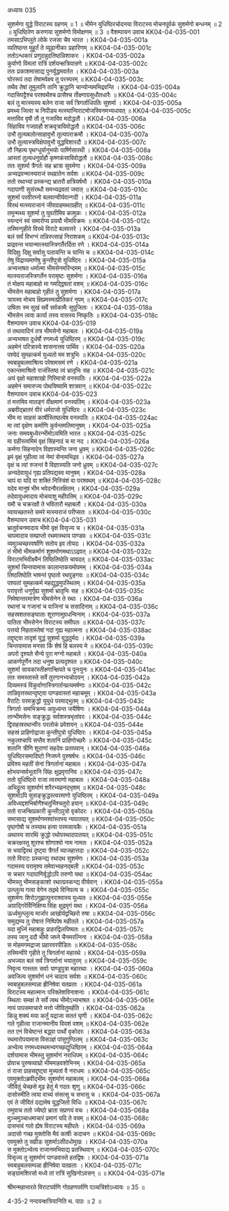 अध्यायः 035

सुशर्मणा युद्धे विराटस्य ग्रहणम् ॥ 1 ॥ भीमेन युधिष्ठिरचोदनया विराटस्य मोचनपूर्वकं सुशर्मणो बन्धनम् ॥ 2 ॥ युधिष्ठिरेण करुणया सुशर्मणो विमोक्षणम् ॥ 3 ॥
वैशम्पायन उवाच 	KK04-04-035-001  
तमसाऽभिप्लुते लोके रजसा चैव भारत ।	KK04-04-035-001a  
व्यतिष्ठन्त मुहूर्तं ते व्यूढानीकाः प्रहारिणम् ॥ 	KK04-04-035-001c  
ततोऽन्धकारं प्रणुदन्नुदतिष्ठन्निशाकरः ।	KK04-04-035-002a  
कुर्वाणो विमलां रात्रिं दर्शयन्क्षत्रियान्रणे ॥	KK04-04-035-002c  
ततः प्रकाशमासाद्य पुनर्युद्धमवर्तत ।	KK04-04-035-003a  
घोररूपं तदा तेषामवेक्ष्य तु परस्परम् ॥	KK04-04-035-003c  
तथैव तेषां तुमुलानि तानि क्रुद्धानि चान्योन्यमभिद्रवन्ति ।	KK04-04-035-004a  
गदासिपट्टैश्च परश्वथैश्च प्रासैश्च तीक्ष्णाग्रसुधौतधारैः ॥ 	KK04-04-035-004c  
बलं तु मात्स्यस्य बलेन राजा सर्वं त्रिगर्ताधिपतिः सुशर्मा ।	KK04-04-035-005a  
प्रमथ्य जित्वा च निपीड्य मत्स्यान्विराटमोजस्विनमभ्यधावत् ॥ 	KK04-04-035-005c  
मत्ताविव वृषौ तौ तु गजाविव मदोद्धतौ ।	KK04-04-035-006a  
सिंहाविव गजग्राहौ शक्रवृत्राविवोद्धतौ ॥ 	KK04-04-035-006c  
उभौ तुल्यबलोत्साहावुभौ तुल्यपराक्रमौ ।	KK04-04-035-007a  
उभौ तुल्यास्त्रविक्षेपावुभौ युद्धविशारदौ ॥	KK04-04-035-007c  
तौ निहत्य पृथग्धुर्यानुभयोः पार्ष्णिसारथी ।	KK04-04-035-008a  
आस्तां तुल्यधनुर्ग्राहौ कृष्णकंसाविवोद्धतौ ॥ 	KK04-04-035-008c  
ततः सुशर्मा त्रैगर्तः सह भ्रात्रा सुवर्मणा ।	KK04-04-035-009a  
अभ्यद्रवन्मत्स्यराजं रथव्रातेन सर्वशः ॥ 	KK04-04-035-009c  
ततो रथाभ्यां प्रस्कन्द्य भ्रातरौ क्षत्रियर्षभौ ।	KK04-04-035-010a  
गदापाणी सुसंरब्धौ समभ्यद्रवतां जवात् ॥ 	KK04-04-035-010c  
सुशर्मा परवीरघ्नो बलवान्वीर्यवान्गदी ।	KK04-04-035-011a  
विरथं मत्स्यराजानं जीवग्राहमथाग्रहीत् ॥ 	KK04-04-035-011c  
तमुन्मथ्य सुशर्मा तु युवतीमिव कामुकः ।	KK04-04-035-012a  
स्यन्दनं स्वं समारोप्य प्रययौ भीमविक्रमः ॥ 	KK04-04-035-012c  
तस्मिन्गृहीते विरथे विराटे बलवत्तरे ।	KK04-04-035-013a  
बलं सर्वं विभग्नं तन्निरुत्साहं निराशकम् ॥ 	KK04-04-035-013c  
प्राद्रवन्त भयान्मात्स्यास्त्रिगर्तैरर्दिता रणे ।	KK04-04-035-014a  
विदिक्षुः दिक्षु सर्वासु पलायन्ति च यान्ति च ॥ 	KK04-04-035-014c  
तेषु विद्राव्यमाणेषु कुन्तीपुत्रो युधिष्ठिरः ।	KK04-04-035-015a  
अभ्यभाषत धर्मात्मा भीमसेनमरिन्दमम् ॥ 	KK04-04-035-015c  
मात्स्यराजस्त्रिगर्तेन परामृष्टः सुशर्मणा ।	KK04-04-035-016a  
तं मोक्षय महाबाहो मा गमद्द्विषतां वशम् ॥ 	KK04-04-035-016c  
भीमसेन महाबाहो गृहीतं तु सुशर्मणा ।	KK04-04-035-017a  
त्रायस्व मोचय क्षिप्रमस्मत्प्रीतिकरं नृपम् ॥	KK04-04-035-017c  
उषिताः स्म सुखं सर्वे सर्वकामैः सुपूजिताः ।	KK04-04-035-018a  
भीमसेन त्वया कार्या तस्य वासस्य निष्कृतिः ॥ 	KK04-04-035-018c  
वैशम्पायन उवाच 	KK04-04-035-019  
तं तथावादिनं तत्र भीमसेनो महाबलः ।	KK04-04-035-019a  
अभ्यभाषत दुर्धर्षो रणमध्ये युधिष्ठिरम् ॥ 	KK04-04-035-019c  
अहमेनं परित्रास्ये शासनात्तव पार्थिव ।	KK04-04-035-020a  
पश्येदं सुमहत्कर्म युध्यतो मम शत्रुभिः ॥ 	KK04-04-035-020c  
स्वबाहुबलमाश्रित्य परेषामसमं रणे ।	KK04-04-035-021a  
एकान्तमाश्रितो राजंस्तिष्ठ त्वं भ्रातृभिः सह ॥ 	KK04-04-035-021c  
अयं वृक्षो महाशाखो गिरिमात्रो वनस्पतिः ।	KK04-04-035-022a  
अहमेनं समारुज्य पोथयिष्यामि शात्रवान् ॥ 	KK04-04-035-022c  
वैशम्पायन उवाच 	KK04-04-035-023  
तं मत्तमिव मातङ्गं वीक्षमाणं वनस्पतिम् ।	KK04-04-035-023a  
अब्रवीद्भ्रातरं वीरं धर्मराजो युधिष्ठिरः ॥ 	KK04-04-035-023c  
भीम मा साहसं कार्षीस्तिष्ठत्वेष वनस्पतिः ॥ 	KK04-04-035-024ac  
मा त्वां वृक्षेण कर्माणि कुर्वन्तमतिमानुषम् ।	KK04-04-035-025a  
जनाः समवबुध्येरन्भीमोऽयमिति भारत ॥ 	KK04-04-035-025c  
मा ग्रहीस्त्वमिमं वृक्षं सिंहनादं च मा नद ।	KK04-04-035-026a  
कर्मणा सिंहनादेन विज्ञास्यन्ति जना ध्रुवम् ॥ 	KK04-04-035-026c  
इमं वृक्षं गृहीत्वा त्वं नेमां सेनामभिद्रव ।	KK04-04-035-027a  
वृक्षं च त्वां रुजन्तं वै विज्ञास्यति जनो ध्रुवम् ॥ 	KK04-04-035-027c  
अन्यदेवायुधं गृह्य प्रतिपद्यस्व मानुषम् ।	KK04-04-035-028a  
चापं वा यदि वा शक्तिं निस्त्रिंशं वा परश्वथम् ॥ 	KK04-04-035-028c  
यदेव मानुषं भीम भवेदन्यैरलक्षितम् ।	KK04-04-035-029a  
तदेवायुधमादाय मोचयाशु महीपतिम् ॥ 	KK04-04-035-029c  
यमौ च चक्ररक्षौ ते भवितारौ महाबलौ ।	KK04-04-035-030a  
व्यायच्छतस्ते समरे मत्स्यराजं परीप्सतः ॥ 	KK04-04-035-030c  
वैशम्पायन उवाच 	KK04-04-035-031  
भ्रातुर्वचनमादाय भीमो वृक्षं विसृज्य च ।	KK04-04-035-031a  
चापमादाय सम्प्राप्तो रथमास्थाय पाण्डवः ॥	KK04-04-035-031c  
व्यमुञ्चच्छरवर्षाणि सतोय इव तोयदः ।	KK04-04-035-032a  
तं भीमो भीमकर्माणं शुशर्माणमथाऽऽद्रवत् ॥	KK04-04-035-032c  
विराटमभिवीक्ष्यैनं तिष्ठितिष्ठेति चावदत् ॥ 	KK04-04-035-033ac  
सुशर्मा चिन्तयामास कालान्तकयमोपमम् ।	KK04-04-035-034a  
तिष्ठतिष्ठेति भाषन्तं पृष्ठतो रथपुङ्गवः ॥ 	KK04-04-035-034c  
पश्यतां सुमहत्कर्म महद्युद्धमुपस्थितम् ।	KK04-04-035-035a  
परावृत्तो धनुर्गृह्य सुशर्मा भ्रातृभिः सह ॥ 	KK04-04-035-035c  
निमेषान्तरमात्रेण भीमसेनेन ते रथाः ।	KK04-04-035-036a  
रथानां च गजानां च वाजिनां च ससादिनाम् ॥ 	KK04-04-035-036c  
सहस्रशतसङ्घाताः शूराणामुग्रधन्विनाम् ।	KK04-04-035-037a  
पातिता भीमसेनेन विराटस्य समीपतः ॥	KK04-04-035-037c  
पत्तयो निहतास्तेषां गदां गृह्य महात्मना ॥ 	KK04-04-035-038ac  
तद्दृष्ट्वा तादृशं युद्धं सुशर्मा युद्धदुर्मदः ।	KK04-04-035-039a  
चिन्तयामास मनसा किं शेषं हि बलस्य मे ॥ 	KK04-04-035-039c  
अपरो दृश्यते सैन्ये पुरा मग्नो महाबले ।	KK04-04-035-040a  
आकर्णपूर्णेन तदा धनुषा प्रत्यदृश्यत ॥ 	KK04-04-035-040c  
सुशर्मा सायकांस्तीक्ष्णान्क्षिपते च पुनःपुनः ॥ 	KK04-04-035-041ac  
ततः समस्तास्ते सर्वे तुरगानभ्यचोदयन् ।	KK04-04-035-042a  
दिव्यमस्त्रं विकुर्वाणास्त्रिगर्तान्प्रत्यमर्षणाः ॥ 	KK04-04-035-042c  
तान्निवृत्तरथान्दृष्ट्वा पाण्डवास्तां महाचमूम् ।	KK04-04-035-043a  
वैराटिः परमक्रुद्धो युयुधे परमाद्भुतम् ॥ 	KK04-04-035-043c  
त्रिगर्ताः समभिक्रम्य अयुध्यन्त जयैषिणः ।	KK04-04-035-044a  
तान्भीमसेनः सङ्क्रुद्धः सर्वशस्त्रभृतांवरः ।	KK04-04-035-044c  
द्विसहस्ररथान्वीरः परलोकं प्रवेशयन् ॥ 	KK04-04-035-044e  
सहस्रं प्राहिणोद्राजा कुन्तीपुत्रो युधिष्ठिरः ।	KK04-04-035-045a  
नकुलश्चापि सप्तैव शतानि प्राहिणोच्छरैः ॥ 	KK04-04-035-045c  
शतानि त्रीणि शूराणां सहदेवः प्रतापवान् ।	KK04-04-035-046a  
युधिष्ठिरसमादिष्टो निजघ्ने पुरुषर्षभः ॥ 	KK04-04-035-046c  
प्रविश्य महतीं सेनां त्रिगर्तानां महाबलः ।	KK04-04-035-047a  
क्षोभयन्सर्वभूतानि सिंहः क्षुद्रमृगानिव ॥ 	KK04-04-035-047c  
ततो युधिष्ठिरो राजा त्वरमाणो महाबलः ।	KK04-04-035-048a  
अभिद्रुत्य सुशर्माणं शरैरभ्यहनद्भृशम् ॥ 	KK04-04-035-048c  
सुशर्माऽपि सुसङ्क्रुद्धस्त्वरमाणो युधिष्ठिरम् ।	KK04-04-035-049a  
अविध्यद्दशभिर्बाणैश्चतुर्भिश्चतुरो हयान् ॥	KK04-04-035-049c  
ततो राजन्क्षिप्रकारी कुन्तीऽपुत्रो वृकोदरः ।	KK04-04-035-050a  
समासाद्य सुशर्माणमश्वांस्तस्य न्यपातयत् ॥ 	KK04-04-035-050c  
पृष्ठगोषौ च तस्याथ हत्वा परमसायकैः ।	KK04-04-035-051a  
अथास्य सारथिं क्रुद्धो रथोपस्थादपातयत् ॥ 	KK04-04-035-051c  
चक्ररक्षस्तु शूरश्च शोणाश्वो नाम नामतः ।	KK04-04-035-052a  
स भयाद्विरथं दृष्ट्वा त्रैगर्तं व्याजहात्तदा ॥ 	KK04-04-035-052c  
ततो विराटः प्रस्कन्द्य रथादथ सुशर्मणः ।	KK04-04-035-053a  
गदामस्य परामृश्य तमेवाभ्यहनद्बली ॥ 	KK04-04-035-053c  
स चचार गदापाणिर्वृद्धोऽपि तरुणो यथा ॥ 	KK04-04-035-054ac  
भीमस्तु भीमसङ्काशो रथात्प्रस्कन्द्य वीर्यवान् ।	KK04-04-035-055a  
उत्प्लुत्य गत्वा वेगेन तद्रथे विनिपत्य च ।	KK04-04-035-055c  
सुशर्मणः शिरोऽगुह्णात्पुनराश्वास्य युध्यतः ॥	KK04-04-035-055e  
अग्राद्गिरेर्विनिक्षिप्य सिंहः क्षुद्रमृगं यथा ।	KK04-04-035-056a  
ऊर्ध्वमुत्प्लुत्य मार्जार आखोर्यद्वच्छिरो रुषा ॥ 	KK04-04-035-056c  
समुद्यम्य तु रोषात्तं निष्पिपेष महीतले ।	KK04-04-035-057a  
यदा मूर्ध्नि महाबाहुः प्राहरद्विलपिष्यतः ॥ 	KK04-04-035-057c  
तस्य जानु ददौ भीमो जघ्ने चैनमरत्निना ।	KK04-04-035-058a  
स मोहमगमद्राजा प्रहारवरपीडितः ॥	KK04-04-035-058c  
तस्मिन्वीरे गृहीते तु त्रिगर्तानां महारथे ।	KK04-04-035-059a  
अभज्यत बलं सर्वं त्रिगर्तानां भयातुरम् ॥ 	KK04-04-035-059c  
निवृत्य गास्ततः सर्वाः पाण्डुपुत्रा महारथाः ।	KK04-04-035-060a  
अवजित्य सुशर्माणं धनं चादाय सर्वशः ॥	KK04-04-035-060c  
स्वबाहुबलसम्पन्ना ह्रीनिषेवा यतव्रताः ।	KK04-04-035-061a  
विराटस्य महात्मानः परिक्लेशविनाशनाः ।	KK04-04-035-061c  
स्थिताः समक्षं ते सर्वे त्वथ भीमोऽभ्यभाषत ॥ 	KK04-04-035-061e  
नायं पापसमाचारो मत्तो जीवितुमर्हति ।	KK04-04-035-062a  
किन्नु शक्यं मया कर्तुं यद्राजा सततं घृणी ।	KK04-04-035-062c  
गले गृहीत्वा राजानमानीय विवशं वशम् ॥ 	KK04-04-035-062e  
तत एनं विचेष्टन्तं बद्ध्वा पार्थो वृकोदरः ।	KK04-04-035-063a  
रथमारोपयामास विसञ्ज्ञं पांसुगुण्ठितम् ॥ 	KK04-04-035-063c  
अभ्येत्य रणमध्यस्थमभ्यगच्छद्युधिष्ठिरम् ।	KK04-04-035-064a  
दर्शयामास भीमस्तु सुशर्माणं नराधिपम् ॥	KK04-04-035-064c  
प्रोवाच पुरुषव्याघ्रो भीममाहवशोभिनम् ।	KK04-04-035-065a  
तं राजा प्राहसद्दृष्ट्वा मुच्यतां वै नराधमः ॥ 	KK04-04-035-065c  
एवमुक्तोऽब्रवीद्भीमः सुशर्माणं महाबलम् ।	KK04-04-035-066a  
जीवितुं चेच्छसे मूढ हेतुं मे गदतः शृणु ॥ 	KK04-04-035-066c  
दासोस्मीति त्वया वाच्यं संसत्सु च सभासु च ।	KK04-04-035-067a  
एवं ते जीवितं दद्यामेष युद्धजितो विधिः ॥ 	KK04-04-035-067c  
तमुवाच ततो ज्येष्ठो भ्राता सप्रणयं वचः ।	KK04-04-035-068a  
मुञ्चमुञ्चाधमाचारं प्रमाणं यदि ते वयम् ॥ 	KK04-04-035-068c  
दासभावं गतो ह्येष विराटस्य महीपतेः ।	KK04-04-035-069a  
अदासो गच्छ मुक्तोसि मैवं कार्षीः कदाचन ॥	KK04-04-035-069c  
एवमुक्ते तु सव्रीडः सुशर्माऽसीदधोमुखः ।	KK04-04-035-070a  
स मुक्तोऽभ्येत्य राजानमभिवाद्य प्रतस्थिवान् ॥ 	KK04-04-035-070c  
विसृज्य तु सुशर्माणं पाण्डवास्ते हतद्विषः ।	KK04-04-035-071a  
स्वबाहुबलसम्पन्ना ह्रीनिषेवा यतव्रताः ।	KK04-04-035-071c  
सङ्ग्रामशिरसो मध्ये तां रात्रिं सुखिनोऽवसन् ॥ ॥	KK04-04-035-071e  

 श्रीमन्महाभारते विराटपर्वणि गोग्रहणपर्वणि पञ्चत्रिंशोऽध्यायः ॥ 35 ॥

4-35-2 नन्दयन्क्षत्रियानिति थ. पाठः ॥ 2 ॥
